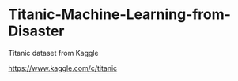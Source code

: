# Titanic-Machine-Learning-from-Disaster
Titanic dataset from Kaggle

https://www.kaggle.com/c/titanic
